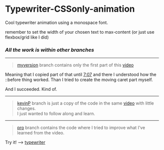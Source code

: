 # Typewriter-CSSonly-animation

Cool typewriter animation using a monospace font.

remember to set the width of your chosen text to max-content (or just use flexbox/grid like I did)

### _All the work is within other branches_

---

> [myversion](https://GitHub.com/Santeenee/Typewriter-CSSonly-animation/tree/myversion) branch contains only the first part of this [video](https://youtu.be/w1nhwUGsG6M "Customizable typewriter animation with CSS")

Meaning that I copied part of that until [7:07](https://youtu.be/w1nhwUGsG6M?t=427) and there I understood how the ::before thing worked.
Than I tried to create the moving caret part myself.

And I succeeded.  Kind of.

---

> [kevinP](https://GitHub.com/Santeenee/Typewriter-CSSonly-animation/tree/kevinP) branch is just a copy of the code in the same [video](https://youtu.be/w1nhwUGsG6M "Customizable typewriter animation with CSS") with little changes.  
> I just wanted to follow along and learn.

---

> [pro](https://GitHub.com/Santeenee/Typewriter-CSSonly-animation/tree/pro) branch contains the code where I tried to improve what I've learned from the video.

Try it! --> [typewriter](https://santeenee-typewriter.netlify.app/)

[//]: # (link-variables not working... )
[//]: # ([video]: \(https://youtu.be/w1nhwUGsG6M \"Customizable typewriter animation with CSS\"\))
